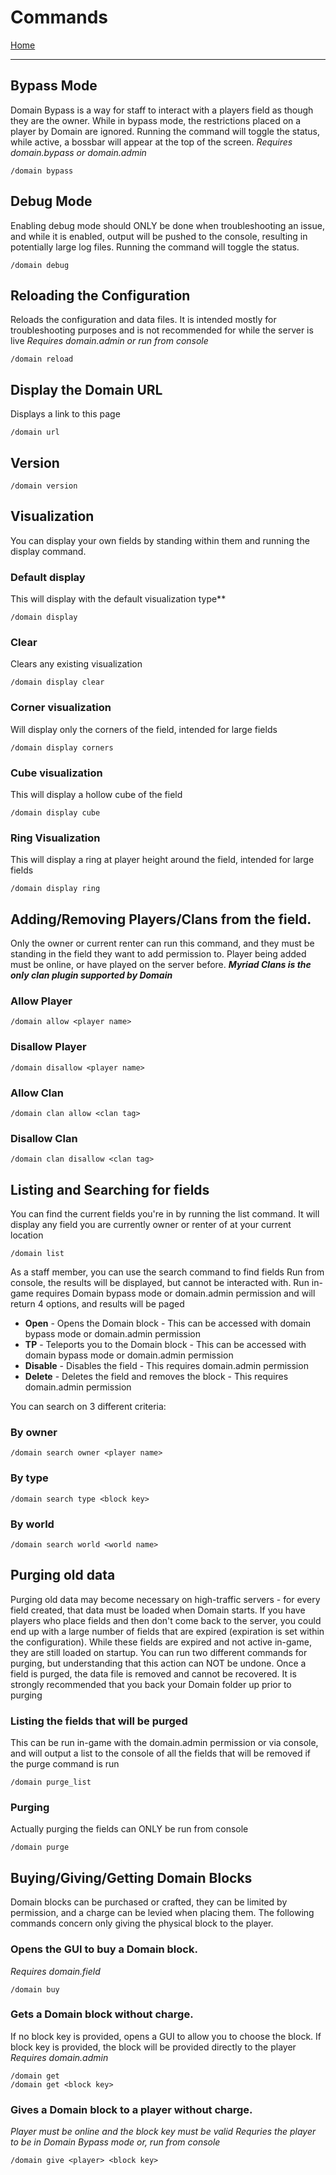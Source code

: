 # Commands

[Home](https://torpkev.github.io/domain_docs)

---

## Bypass Mode

Domain Bypass is a way for staff to interact with a players field as though they are the owner.  While in bypass mode, the restrictions placed on a player by Domain are ignored.
Running the command will toggle the status, while active, a bossbar will appear at the top of the screen.
*Requires domain.bypass or domain.admin*

    /domain bypass

## Debug Mode

Enabling debug mode should ONLY be done when troubleshooting an issue, and while it is enabled, output will be pushed to the console, resulting in potentially large log files.
Running the command will toggle the status.

    /domain debug

## Reloading the Configuration

Reloads the configuration and data files. It is intended mostly for troubleshooting purposes and is not recommended for while the server is live
*Requires domain.admin or run from console*

    /domain reload

## Display the Domain URL

Displays a link to this page

    /domain url

## Version

    /domain version

## Visualization

You can display your own fields by standing within them and running the display command.  

### Default display

This will display with the default visualization type**

    /domain display

### Clear

Clears any existing visualization

    /domain display clear

### Corner visualization

Will display only the corners of the field, intended for large fields

    /domain display corners

### Cube visualization

This will display a hollow cube of the field

    /domain display cube

### Ring Visualization

This will display a ring at player height around the field, intended for large fields

    /domain display ring

## Adding/Removing Players/Clans from the field.

Only the owner or current renter can run this command, and they must be standing in the field they want to add permission to.
Player being added must be online, or have played on the server before.
***Myriad Clans is the only clan plugin supported by Domain***

### Allow Player
    /domain allow <player name>

### Disallow Player
    /domain disallow <player name>

### Allow Clan
    /domain clan allow <clan tag>

### Disallow Clan
    /domain clan disallow <clan tag>

## Listing and Searching for fields

You can find the current fields you're in by running the list command.  It will display any field you are currently owner or renter of at your current location

    /domain list

As a staff member, you can use the search command to find fields 
Run from console, the results will be displayed, but cannot be interacted with.
Run in-game requires Domain bypass mode or domain.admin permission and will return 4 options, and results will be paged
- **Open** - Opens the Domain block - This can be accessed with domain bypass mode or domain.admin permission
- **TP** - Teleports you to the Domain block - This can be accessed with domain bypass mode or domain.admin permission
- **Disable** - Disables the field - This requires domain.admin permission
- **Delete** - Deletes the field and removes the block - This requires domain.admin permission

You can search on 3 different criteria:

### By owner

    /domain search owner <player name>

### By type

    /domain search type <block key>

### By world

    /domain search world <world name>

## Purging old data

Purging old data may become necessary on high-traffic servers - for every field created, that data must be loaded when Domain starts.  If you have players who place fields and then don't come back to the server, you could end up with a large number of fields that are expired (expiration is set within the configuration).
While these fields are expired and not active in-game, they are still loaded on startup.  You can run two different commands for purging, but understanding that this action can NOT be undone.  Once a field is purged, the data file is removed and cannot be recovered.  It is strongly recommended that you back your Domain folder up prior to purging

### Listing the fields that will be purged

This can be run in-game with the domain.admin permission or via console, and will output a list to the console of all the fields that will be removed if the purge command is run

    /domain purge_list

### Purging

Actually purging the fields can ONLY be run from console

    /domain purge

## Buying/Giving/Getting Domain Blocks

Domain blocks can be purchased or crafted, they can be limited by permission, and a charge can be levied when placing them.  The following commands concern only giving the physical block to the player.

### Opens the GUI to buy a Domain block.
*Requires domain.field*

    /domain buy

### Gets a Domain block without charge.

If no block key is provided, opens a GUI to allow you to choose the block.  If block key is provided, the block will be provided directly to the player
*Requires domain.admin*

    /domain get
    /domain get <block key>

### Gives a Domain block to a player without charge.  
*Player must be online and the block key must be valid*
*Requries the player to be in Domain Bypass mode or, run from console*

    /domain give <player> <block key>
